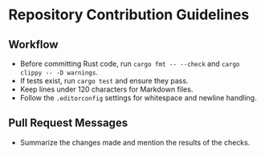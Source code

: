 # Repository Contribution Guidelines

## Workflow
- Before committing Rust code, run `cargo fmt -- --check` and `cargo clippy -- -D warnings`.
- If tests exist, run `cargo test` and ensure they pass.
- Keep lines under 120 characters for Markdown files.
- Follow the `.editorconfig` settings for whitespace and newline handling.

## Pull Request Messages
- Summarize the changes made and mention the results of the checks.
